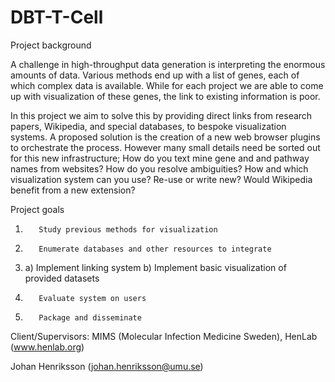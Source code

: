 # DBT-T-Cell

Project background

A challenge in high-throughput data generation is interpreting the enormous amounts of data. Various methods end up with a list of genes, each of which complex data is available. While for each project we are able to come up with visualization of these genes, the link to existing information is poor.


In this project we aim to solve this by providing direct links from research papers, Wikipedia, and special databases, to bespoke visualization systems. A proposed solution is the creation of a new web browser plugins to orchestrate the process. However many small details need be sorted out for this new infrastructure; How do you text mine gene and and pathway names from websites? How do you resolve ambiguities? How and which visualization system can you use? Re-use or write new? Would Wikipedia benefit from a new extension?

 

Project goals

1)        Study previous methods for visualization

2)        Enumerate databases and other resources to integrate

3)    a)        Implement linking system
      b)        Implement basic visualization of provided datasets

4)        Evaluate system on users

5)        Package and disseminate

 

Client/Supervisors: MIMS (Molecular Infection Medicine Sweden), HenLab (www.henlab.org)

Johan Henriksson (johan.henriksson@umu.se)
